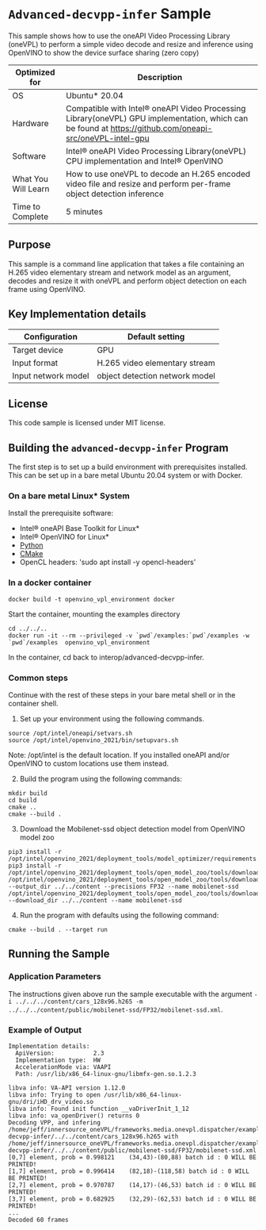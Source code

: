 # `Advanced-decvpp-infer` Sample

This sample shows how to use the oneAPI Video Processing Library (oneVPL) to
perform a simple video decode and resize and inference using OpenVINO to show the device surface sharing (zero copy)

| Optimized for    | Description
|----------------- | ----------------------------------------
| OS               | Ubuntu* 20.04
| Hardware         | Compatible with Intel® oneAPI Video Processing Library(oneVPL) GPU implementation, which can be found at https://github.com/oneapi-src/oneVPL-intel-gpu 
| Software         | Intel® oneAPI Video Processing Library(oneVPL) CPU implementation and Intel® OpenVINO
| What You Will Learn | How to use oneVPL to decode an H.265 encoded video file and resize and perform per-frame object detection inference
| Time to Complete | 5 minutes


## Purpose

This sample is a command line application that takes a file containing an H.265
video elementary stream and network model as an argument, decodes and resize it with oneVPL and perform 
object detection on each frame using OpenVINO.


## Key Implementation details

| Configuration       | Default setting
| ------------------  | ----------------------------------
| Target device       | GPU
| Input format        | H.265 video elementary stream
| Input network model | object detection network model

## License

This code sample is licensed under MIT license.


## Building the `advanced-decvpp-infer` Program

The first step is to set up a build environment with prerequisites installed.  
This can be set up in a bare metal Ubuntu 20.04 system or with Docker. 

### On a bare metal Linux* System

Install the prerequisite software:

   - Intel® oneAPI Base Toolkit for Linux*
   - Intel® OpenVINO for Linux*
   - [Python](http://python.org)
   - [CMake](https://cmake.org)
   - OpenCL headers: 'sudo apt install -y opencl-headers' 

### In a docker container

```
docker build -t openvino_vpl_environment docker
```

Start the container, mounting the examples directory
```
cd ../../..
docker run -it --rm --privileged -v `pwd`/examples:`pwd`/examples -w `pwd`/examples  openvino_vpl_environment
```
In the container, cd back to interop/advanced-decvpp-infer.  


### Common steps
Continue with the rest of these steps in your bare metal shell or in the container shell.

1. Set up your environment using the following commands.

```
source /opt/intel/oneapi/setvars.sh
source /opt/intel/openvino_2021/bin/setupvars.sh
```

Note: /opt/intel is the default location.  If you installed oneAPI and/or OpenVINO
to custom locations use them instead. 
 

2. Build the program using the following commands:

```
mkdir build
cd build
cmake ..
cmake --build .
```

3. Download the Mobilenet-ssd object detection model from OpenVINO model zoo

```
pip3 install -r /opt/intel/openvino_2021/deployment_tools/model_optimizer/requirements.txt
pip3 install -r /opt/intel/openvino_2021/deployment_tools/open_model_zoo/tools/downloader/requirements.in
/opt/intel/openvino_2021/deployment_tools/open_model_zoo/tools/downloader/downloader.py --output_dir ../../content --precisions FP32 --name mobilenet-ssd
/opt/intel/openvino_2021/deployment_tools/open_model_zoo/tools/downloader/converter.py --download_dir ../../content --name mobilenet-ssd
```

4. Run the program with defaults using the following command:

```
cmake --build . --target run
```




## Running the Sample

### Application Parameters

The instructions given above run the sample executable with the argument
`-i ../../../content/cars_128x96.h265 -m ../../../content/public/mobilenet-ssd/FP32/mobilenet-ssd.xml`.


### Example of Output

```
Implementation details:
  ApiVersion:           2.3  
  Implementation type:  HW
  AccelerationMode via: VAAPI
  Path: /usr/lib/x86_64-linux-gnu/libmfx-gen.so.1.2.3

libva info: VA-API version 1.12.0
libva info: Trying to open /usr/lib/x86_64-linux-gnu/dri/iHD_drv_video.so
libva info: Found init function __vaDriverInit_1_12
libva info: va_openDriver() returns 0
Decoding VPP, and infering /home/jeff/innersource_oneVPL/frameworks.media.onevpl.dispatcher/examples/interop/advanced-decvpp-infer/../../content/cars_128x96.h265 with /home/jeff/innersource_oneVPL/frameworks.media.onevpl.dispatcher/examples/interop/advanced-decvpp-infer/../../content/public/mobilenet-ssd/FP32/mobilenet-ssd.xml
[0,7] element, prob = 0.998121    (34,43)-(80,88) batch id : 0 WILL BE PRINTED!
[1,7] element, prob = 0.996414    (82,18)-(118,58) batch id : 0 WILL BE PRINTED!
[2,7] element, prob = 0.970787    (14,17)-(46,53) batch id : 0 WILL BE PRINTED!
[3,7] element, prob = 0.682925    (32,29)-(62,53) batch id : 0 WILL BE PRINTED!
...
Decoded 60 frames
```
